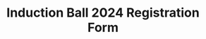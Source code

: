 ---
title: Induction Ball 2024 Registration Form
redirect_to: https://docs.google.com/forms/d/e/1FAIpQLScEmhSysbGuqhcWvI9m1xnFK7Td1I0Vcx50neOcqwl4H_1F4Q/viewform?usp=sf_link
redirect_from: 
  - /InductionBall24Registration
  - /inductionball24registration
---